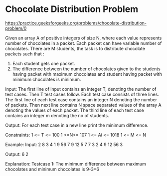 # Chocolate Distribution Problem


https://practice.geeksforgeeks.org/problems/chocolate-distribution-problem/0


Given an array A of positive integers of size N, where each value represents number of chocolates in a packet. Each packet can have variable number of chocolates. There are M students, the task is to distribute chocolate packets such that :
1. Each student gets one packet.
2. The difference between the number of chocolates given to the students having packet with maximum chocolates and student having packet with minimum chocolates is minimum.

Input:
The first line of input contains an integer T, denoting the number of test cases. Then T test cases follow. Each test case consists of three lines. The first line of each test case contains an integer N denoting the number of packets. Then next line contains N space separated values of the array A denoting the values of each packet. The third line of each test case contains an integer m denoting the no of students.

Output:
For each test case in a new line print the minimum difference.

Constraints:
1 <= T <= 100
1 <=N<= 107
1 <= Ai <= 1018
1 <= M <= N

Example:
Input:
2
8
3 4 1 9 56 7 9 12
5
7
7 3 2 4 9 12 56
3

Output:
6
2

Explanation:
Testcase 1: The minimum difference between maximum chocolates and minimum chocolates is 9-3=6
